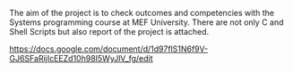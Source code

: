 The aim of the project is to check outcomes and competencies with the Systems programming course at MEF University. There are not only C and Shell Scripts but also report of the project is attached.


https://docs.google.com/document/d/1d97flS1N6f9V-GJ6SFaRijIcEEZd10h98I5WyJlV_fg/edit
